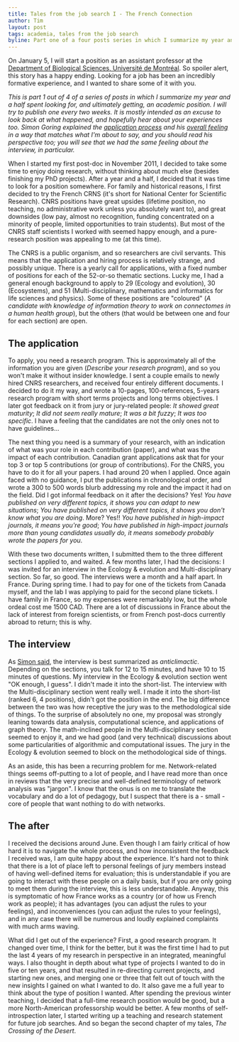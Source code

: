 ```yaml
---
title: Tales from the job search I - The French Connection
author: Tim
layout: post
tags: academia, tales from the job search
byline: Part one of a four posts series in which I summarize my year and a half spent looking for, and ultimately getting, an academic position
---
```


On January 5, I will start a position as an assistant professor at the
[Department of Biological Sciences, Université de Montréal][bio]. So spoiler
alert, this story has a happy ending. Looking for a job has been an incredibly
formative experience, and I wanted to share some of it with you.

*This is part 1 out of 4 of a series of posts in which I summarize my
year and a half spent looking for, and ultimately getting, an academic
position. I will try to publish one every two weeks. It is mostly intended
as an excuse to look back at what happened, and hopefully hear about your
experiences too. Simon Goring explained the [application  process][sgapp]
and his [overall feeling][sgfeel] in a way that matches what I'm about to
say, and you should read his perspective too; you will  see that we had the
same feeling about the interview, in particular.*

When I started my first post-doc in November 2011, I decided to take some
time to enjoy doing research, without thinking about much else (besides
finishing my PhD projects). After a year and a half, I decided that it was
time to look for a position somewhere. For family and historical reasons,
I first decided to try the French CRNS (it's short for National Center for
Scientific Research). CNRS positions have great upsides (lifetime position,
no teaching, no administrative work unless you absolutely want to), and
great downsides (low pay, almost no recognition, funding concentrated on a
minority of people, limited opportunities to train students). But most of the
CNRS staff scientists I worked with seemed happy enough, and a pure-research
position was appealing to me (at this time).

The CNRS is a public organism, and so researchers are civil servants. This
means that the application and hiring process is relatively strange, and
possibly unique. There is a yearly call for applications, with a fixed
number of positions for each of the 52-or-so thematic sections. Lucky me,
I had a general enough background to apply to 29 (Ecology and evolution),
30 (Ecosystems), and 51 (Multi-disciplinary, mathematics and informatics
for life sciences and physics). Some of these positions are "coloured"
(*A candidate with knowledge of information theory to work on connectomes
in a human health group*), but the others (that would be between one and
four for each section) are open.

## The application

To apply, you need a research program. This is approximately all of the
information you are given (*Describe your research program*), and so you won't
make it without insider knowledge. I sent a couple emails to newly hired CNRS
researchers, and received four entirely different documents. I decided to do
it my way, and wrote a 10-pages, 100-references, 5-years research program
with short terms projects and long terms objectives. I later got feedback
on it from jury or jury-related people: *It showed great maturity*; *It did
not seem really mature*; *It was a bit fuzzy*; *It was too specific*. I have
a feeling that the candidates are not the only ones not to have guidelines...

The next thing you need is a summary of your research, with an indication of
what was your role in each contribution (paper), and what was the impact of
each contribution. Canadian grant applications ask that for your top 3 or top
5 contributions (or group of contributions). For the CNRS, you have to do it
for all your papers. I had around 20 when I applied. Once again faced with no
guidance, I put the publications in chronological order, and wrote a 300 to
500 words blurb addressing my role and the impact it had on the field. Did I
got informal feedback on it after the decisions? Yes! *You have published on
very different topics, it shows you can adapt to new situations*; *You have
published on very different topics, it shows you don't know what you are
doing*. More? Yes!! *You have published in high-impact journals, it means
you're good*; *You have published in high-impact journals more than young
candidates usually do, it means somebody probably wrote the papers for you*.

With these two documents written, I submitted them to the three different
sections I applied to, and waited. A few months later, I had the decisions: I
was invited for an interview in the Ecology & evolution and Multi-disciplinary
section. So far, so good. The interviews were a month and a half apart. In
France. During spring time. I had to pay for one of the tickets from Canada
myself, and the lab I was applying to paid for the second plane tickets. I
have family in France, so my expenses were remarkably low, but the whole
ordeal cost me 1500 CAD. There are a lot of discussions in France about the
lack of interest from foreign scientists, or from French post-docs currently
abroad to return; this is why.

## The interview

As [Simon said][sgfeel], the interview is best summarized as
*anticlimactic*. Depending on the sections, you talk for 12 to 15 minutes,
and have 10 to 15 minutes of questions. My interview in the Ecology &
evolution section went "OK enough, I guess". I didn't made it into the
short-list. The interview with the Multi-disciplinary section went really
well. I made it into the short-list (ranked 6, 4 positions), didn't got the
position in the end. The big difference between the two was how receptive
the jury was to the methodological side of things. To the surprise of
absolutely no one, my proposal was strongly leaning towards data analysis,
computational science, and applications of graph theory. The math-inclined
people in the Multi-disciplinary section seemed to enjoy it, and we had good
(and very technical) discussions about some particularities of algorithmic
and computational issues. The jury in the Ecology & evolution seemed to
block on the methodological side of things.

As an aside, this has been a recurring problem for me. Network-related things
seems off-putting to a lot of people, and I have read more than once in reviews
that the very precise and well-defined terminology of network analysis was
"jargon". I know that the onus is on me to translate the vocabulary and do
a lot of pedagogy, but I suspect that there is a - small - core of people
that want nothing to do with networks.

## The after

I received the decisions around June. Even though I am fairly critical of how
hard it is to navigate the whole process, and how inconsistent the feedback
I received was, I am quite happy about the experience. It's hard not to think
that there is a lot of place left to personal feelings of jury members instead
of having well-defined items for evaluation; this is understandable if you
are going to interact with these people on a daily basis, but if you are only
going to meet them during the interview, this is less understandable. Anyway,
this is symptomatic of how France works as a country (or of how us French work
as people); it has advantages (you can adjust the rules to your feelings),
and inconveniences (you can adjust the rules to your feelings), and in any case
there will be numerous and loudly explained complaints with much arms waving.

What did I get out of the experience? First, a good research program. It
changed over time, I think for the better, but it was the first time I had
to put the last 4 years of my research in perspective in an integrated,
meaningful ways. I also thought in depth about what type of projects I
wanted to do in five or ten years, and that resulted in re-directing current
projects, and starting new ones, and merging one or three that felt out of
touch with the new insights I gained on what I wanted to do. It also gave
me a full year to think about the type of position I wanted. After spending
the previous winter teaching, I decided that a full-time research position
would be good, but a more North-American professorship would be better. A
few months of self-introspection later, I started writing up a teaching and
research statement for future job searches. And so began the second chapter
of my tales, *The Crossing of the Desert*.

[bio]: http://en.bio.umontreal.ca/home/
[sgapp]: http://downwithtime.wordpress.com/2014/04/08/the-job-hunt-in-france/
[sgfeel]: http://downwithtime.wordpress.com/2014/04/08/the-job-search-in-france-part-ii/


